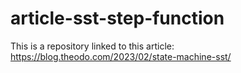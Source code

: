 # article-sst-step-function

This is a repository linked to this article: https://blog.theodo.com/2023/02/state-machine-sst/
